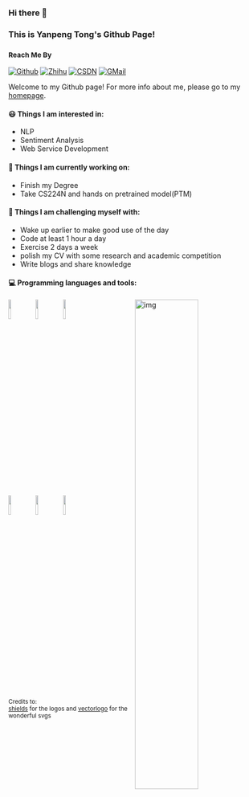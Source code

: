### Hi there 👋 
### This is Yanpeng Tong's Github Page!
### <sub>Reach Me By<sub/>

[![Github](https://img.shields.io/badge/-Github-000?style=flat&logo=Github&logoColor=white)](https://github.com/yanpengt06)
[![Zhihu](https://img.shields.io/badge/-Zhihu-blue?style=flat&logo=Zhihu&logoColor=white)](https://www.zhihu.com/people/typ-24-69)
[![CSDN](https://img.shields.io/badge/-CSDN-c14438?style=flat&logo=C&logoColor=white)](https://blog.csdn.net/Tong_yanpeng)
[![GMail](https://img.shields.io/badge/-GMail-c14438?style=flat&logo=Gmail&logoColor=white)](mailto:yanpengt06@gmail.com)
	
Welcome to my Github page! For more info about me, please go to my [homepage](https://yanpengt06.github.io/about/).


#### 😃 Things I am interested in:
- NLP
- Sentiment Analysis
- Web Service Development


#### 🌱 Things I am currently working on: 

- Finish my Degree  
- Take CS224N and hands on pretrained model(PTM)


#### :muscle: Things I am challenging myself with:
- Wake up earlier to make good use of the day
- Code at least 1 hour a day
- Exercise 2 days a week
- polish my CV with some research and academic competition
- Write blogs and share knowledge

#### :computer: Programming languages and tools: 
<p>
	<img align="right" alt="img" src="https://github-readme-stats.vercel.app/api?username=Type-C06&show_icons=true" width="50%" height="auto"/>
<code><img width="10%" src="https://www.vectorlogo.zone/logos/java/java-ar21.svg"></code>
<code><img width="10%" src="https://www.vectorlogo.zone/logos/python/python-ar21.svg"></code>
<code><img width="10%" src="https://www.vectorlogo.zone/logos/pytorch/pytorch-ar21.svg"></code>
<br />
<code><img width="10%" src="https://www.vectorlogo.zone/logos/springio/springio-ar21.svg"></code>
<code><img width="10%" src="https://www.vectorlogo.zone/logos/mysql/mysql-ar21.svg"></code>
<code><img width="10%" src="https://www.vectorlogo.zone/logos/vuejs/vuejs-ar21.svg"></code>
<br />


<sub>Credits to: <br/> [shields](https://shields.io/) for the logos and [vectorlogo](https://www.vectorlogo.zone/) for the wonderful svgs</sub>
	

